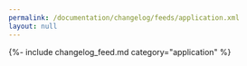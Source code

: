 ```yaml
---
permalink: /documentation/changelog/feeds/application.xml
layout: null
---
```

{%- include changelog_feed.md category="application" %}